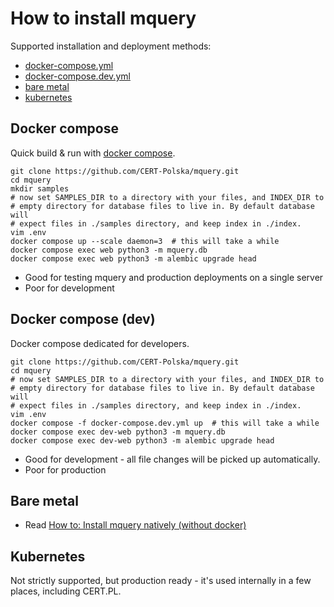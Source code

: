 # How to install mquery

Supported installation and deployment methods:

- [docker-compose.yml](#docker-compose)
- [docker-compose.dev.yml](#docker-compose-dev)
- [bare metal](#bare-metal)
- [kubernetes](#kubernetes)

## Docker compose

Quick build & run with [docker compose](https://docs.docker.com/compose/).

```
git clone https://github.com/CERT-Polska/mquery.git
cd mquery
mkdir samples
# now set SAMPLES_DIR to a directory with your files, and INDEX_DIR to
# empty directory for database files to live in. By default database will
# expect files in ./samples directory, and keep index in ./index.
vim .env
docker compose up --scale daemon=3  # this will take a while
docker compose exec web python3 -m mquery.db
docker compose exec web python3 -m alembic upgrade head
```

- Good for testing mquery and production deployments on a single server
- Poor for development

## Docker compose (dev)

Docker compose dedicated for developers.

```
git clone https://github.com/CERT-Polska/mquery.git
cd mquery
# now set SAMPLES_DIR to a directory with your files, and INDEX_DIR to
# empty directory for database files to live in. By default database will
# expect files in ./samples directory, and keep index in ./index.
vim .env
docker compose -f docker-compose.dev.yml up  # this will take a while
docker compose exec dev-web python3 -m mquery.db
docker compose exec dev-web python3 -m alembic upgrade head
```

- Good for development - all file changes will be picked up automatically.
- Poor for production

## Bare metal

- Read [How to: Install mquery natively (without docker)](how-to/install-native.md)

## Kubernetes

Not strictly supported, but production ready - it's used internally in a
few places, including CERT.PL.
